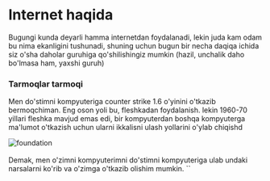 # Internet haqida
Bugungi kunda deyarli hamma internetdan foydalanadi, lekin juda kam odam bu nima ekanligini tushunadi, shuning uchun bugun bir necha daqiqa ichida siz o'sha daholar guruhiga qo'shilishingiz mumkin (hazil, unchalik daho bo'lmasa ham, yaxshi guruh)

### Tarmoqlar tarmoqi
Men do'stimni kompyuteriga counter strike 1.6 o'yinini o'tkazib bermoqchiman. Eng oson yoli bu, fleshkadan foydalanish. lekin 1960-70 yillari fleshka mavjud emas edi, bir kompyuterdan boshqa kompyuterga ma'lumot o'tkazish uchun ularni ikkalisni ulash yollarini o'ylab chiqishd

![foundation](/images/web01.webp)
\
\
Demak, men o'zimni kompyuterimni do'stimni kompyuteriga ulab undaki narsalarni ko'rib va o'zimga o'tkazib olishim mumkin.
``

